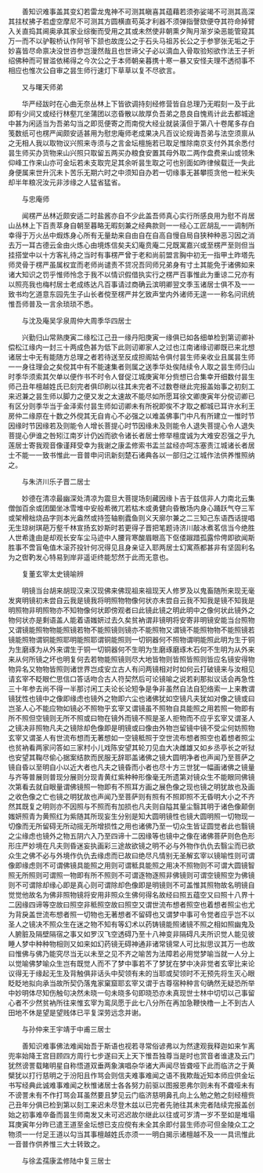 <!-- { "loadSidebar": true } -->
　　善知识难事盖其变幻若雷龙鬼神不可测其瞋喜其蕴藉若须弥娑竭不可测其高深其拄杖拂子若虚空摩尼不可测其方圆横直苟英才利器不须弹指謦欬便夺其符命掉臂入关直捣其阃奥承其家业综衡而受用之其或未然使非朝熏夕陶月渐岁染恶能管窥其万一而不以驴鞍桥认作阿爷下颔也故庞公之于石头马祖苏长公之于参寥张无垢之于妙喜皆尽命禀决没世咨参岂漫然哉且也世谛父子必以滴血入骨取验矧欲作法王子祈绍佛种而可冒滥依稀得之今次公之于本师朝亲暮携十寒一暴又安怪夫理不透彻事不相应也惟次公自审之昙生师行速灯下草草以复不尽欲言。

　　又与曙天师弟

　　华严经跋时在心曲无奈丛林上下皆欲调持刻经修营皆自总理乃无暇刻一及于此即有少间又或经行林壑兀坐蒲团以恣昏散以故厚负吾弟之恳良自愧焉计此去都城途中甚为闲适当为吾弟勾当之即觅便寄之而南傥大经业就装潢但于第八十卷尾多存白笺数纸可也楞严闻颇安适甚用为慰忠庵师老成果决凡百议论规诲吾弟与法空须禀从之无相人我以取物议兴照来寺须与之言金坛檀施若已取足惟除南京支付外其余悉付昙生师买办货物来山兴照只取留五两买办粮食安置其母外取二两作盘费来山或领朱仰峰工作来山亦可金坛若未支取完足其余听昙生取之可也别面如昨律候载迁一失此身便属来世升沉未卜苦乐无期六时之中须知自办若一切缘事无甚攀揽贪他一粒米失却半年粮况汝元非涉缘之人猛省猛省。

　　与忠庵师

　　闻楞严丛林近颇安适二时盐酱亦自不少此盖吾师真心实行所感良用为慰不肖居山丛林上下百责萃身自朝至暮略无暇刻兼之经典款则一一经心工匠胡乱一一调制所幸得于万火丛中煆炼身心所有无量劫来自由自在自高自慢自局自狭种种恶习因之消去万一耳古德云金由火炼心由境炼信矣夫幻庵贲庵二兄既寓嘉兴或至楞严至则但当挂搭堂中以十方客礼待之当时有事楞严曾于老和尚前盟言胸中初无一指甲土昨塔先师灵骨于楞严虽属权宜而老师尚谴责不贷况吾同师兄弟身有寸土其能免于诸佛如来诸大知识之罚乎惟师怜念于我不以情识假借执实行之楞严百事惟此为重谅二兄亦有以照亮我也梅村居士老成练达凡百事请过商确云滨明卿翌文季玉诸居士俱不及一一致书均乞道意东园先生子山长者傥至楞严并乞致声堂内外诸师无遑一一称名问讯统惟吾师普及一言余琐琐不悉。

　　与沈及庵吴孚泉周仲大周季华四居士

　　兴勤归山常熟庚寅二缘松江己丑一缘丹阳庚寅一缘俱已如各细单检到第讱卿补偿松江缘内一封三十两成色甚为低下此则讱卿家人之过也江南诸缘讱卿既已来北想诸居士中无有能随方总理之者若待送至反成担阁姑令俱付昙生师亲收业且属昙生师一一身往理会之矣傥其中有不能速集者则属之送季华处俟陆续令人取之昙生师归山时季华须索其欠单以便作书不时令人督促江城庚寅年分赀想已合集幸开细数付昙生师己丑年檀越姓氏已刻完者俱印刷以往其未完者不过数卷继此完报盖始事之初刻工来迟兼之昙生师以脚力之便又发之太速故不能尽如所愿耳徐文卿庚寅年分傥讱卿已有区分则季华当于金泽索付昙生师如讱卿未有所祝即俟不才取之都城已耳许水利王房仲二缘原在十数之外傥其无自肯心不必强之以难盖佛事门中凡有所建立一惟时节因缘时节因缘若及则能令人增长菩提心时节因缘未及则能令人退失菩提心令人退失菩提心伊谁之咎矧江南岁计仍凶而欲令诸长者居士修举檀度诚为大难安忍强之乎九莲居士寄我观音像谨拜受幸为我谢之康孟修索书盂兰盆经亦呵冻塞责江城诸长者居士不能一一致书惟此一音普申问讯新刻楚石诸典各以一部归之江城作法供养惟照纳之。

　　与朱济川乐子晋二居士

　　妙德在清凉最幽深处清凉为震旦大菩提场刻藏因缘卜吉于兹信非人力南北云集僧伽百余或团圞坐冰雪堆中安般希微兀若枯木或勇健向昏散场内身心踊跃气夺三军或架榾柮烧品字则本光盎然或持签轴剔蠹鱼则义天廓尔兼之二三知己东语西话提唱无生琼树琪葩万壑千林宣扬玄妙斯时若更得子晋把笔题诗济川敲冰煮茗信当今绝胜人世希逢由是却观长安车尘马迹中人腰背寒酸眉眼高下伛偻踧踖孤露伶俜即欲闻斯胜事不啻盲龟值木滚芥投针何况得见且身亲证入耶两居士幻寓燕都甚非有坚固利名为之辔靮发心特易到岸非遥讵终能恝然于此而无意也。

　　复董玄宰太史镜喻辨

　　明镜当台胡来胡现汉来汉现佛来佛现祖来祖现天人修罗及以鬼畜随所来现无毫发爽明镜初未尝自云我是镜我将明照物物像何状亦未尝自云我不知我是镜不知我是明照物非明照物亦不知物像何状即傍观者曰此镜此镜之明此明中之像何状此镜外之物何状亦是剩语盖人能着语媸妍过去久矣贫衲谓非镜明将安寄非明镜安能当台照物又谓镜能照物物能照镜若物不能照镜则镜亦不能照物又谓镜不能照物物不能照镜若镜能照物谓铜能照耶明能照耶谓铜能照则一切铜器何不照物谓明能照此明为生于铜为生磨琢为从外来谓生于铜一切铜器何不生明为生磨琢磨琢木石何不生明为从外来来从何所镜之坏也明复何去若物能照镜则尽大地皆物则皆照皆照则皆应名镜安得物物异名又物物皆照则诸世界岂成安立古人有问两镜相对时如何云打破镜来与汝相见请玄宰不眨眼伫思信口答话吻合古人符契然后可论镜喻之说若刹那拟议话会再急性三十年参去尚不得一半那讨闲工夫论长论短争是争非虽然自法自犯络索一上来教谓镜犹性也镜中之像即缘虑也镜外之物即六尘也诸佛犹如空镜凡夫犹如对像之镜或曰岂圣人心不能应物如镜必不照物乎玄宰又谓镜虽不照物自具能照之用若照一物即有所不照但空镜则无所不照或曰物在镜外而镜不照是圣人拒物而不应乎玄宰又谓圣人之镜决非照物凡夫之镜除却色像即是明镜或曰像由外物岂留镜中镜不受尘何妨照物玄宰又谓圣人有世流布想而无著想如一空镜秪照于空世流布想者照空也着想者照尘也贫衲看两家问答如三家村小儿戏陈安望其轮刀见血大决雌雄又如乡丞亭长之听狱也安望其鞠尽偷心据案结款而民服无辞耶盖诸佛之镜大圆明净者也声闻乃至菩萨之镜自昏以至明自小以近大者也凡夫之镜昏而小者也尽十方三世犹一幅画诸佛之镜量与齐等普展则普现分展则分现青黄红紫种种形像毫无所遗第对镜众生不能眼同佛镜次第看去就自眼量谓佛镜照一物即有不照耳方画之展色像之现也镜之明犹故也及画之收色像之亡也镜之明犹故也声闻乃至菩萨则有照有不照即照不无昏明大小之不齐然其既复之明则亦不因照与不照而有加损也凡夫则自隘其量尘翳其明于诸色像颠倒媸妍照青为黄照红为紫随其所现妄生分别是知大圆明镜性也镜大圆明照一切物现一切像而无所留碍无所动摇无所增损性之用也诸佛乃至一切众生皆证圆觉者此也翳镜之尘缘虑也镜外之物五阴六入乃至四谛十二因缘等也镜中之像在诸佛菩萨则色色形形庄严妙境在凡夫则昏迷妄执画彩三途故欲镜之明不必与外物作仇仇去翳尘而已欲众生之佛不必与外境作仇仇去缘虑而已故曰绝尽凡情别无圣解玄宰以镜喻性则可谓像即缘虑则不可谓佛镜具能照之用则可谓秪具能照之用决不照物则不可谓大圆镜智照无所照则可谓照一物即有所不照则不可谓逐物逐照非佛镜则可谓空镜照空为佛镜则不可谓除却缘心即是真心则可谓除却色像即是明镜则不可盖惟其照物故名明镜自觉觉他故名为佛非照物镜将安用非照众生佛何得名故经曰照五蕴空又曰照十八界十二因缘四谛等空故曰照空非秪照空故曰照空又谓世流布想者照空也着想者照尘也尤为背戾盖世流布想者照一切物也无著想者不留碍也又谓梦中事可令觉者应乎岂不以圣人之镜决不照众生在迷之物不知有等幻术以药铸镜能照诸镜不照之相如照幽鬼及人腑脏及隔壁隔宿之事又如罗汉飞空透碍乃至十八神变非隔碍凡夫所识觉人能见彼睡人梦中种种物相则又如来如幻药镜无碍神通非诸常镜常人可比拟思议其万一也故曰惟佛与佛乃能究尽当无以未至之见不齐之喻苦为法障若必用觉梦喻当就一人分上以觉喻佛梦喻众生岂有既觉人而不了梦中事若不了梦犹在梦中决非觉者玄宰比来论议得无于缘起无生及背触俱非话头中契领有未的当耶或契领时不无预先将生灭心眼眨眨地拟向承当故所契仍落鬼家窠窟耶玄宰又谓于古尊宿种种言句确然无疑恐所举中妙明体尽知伤触句决然未晓一句未晓多句即晓恐亦未真现世士林中切切以己事留心者不少然贫衲所往来惟玄宰为鸾凤愿于此七八分所在再加急鞭快橹一上不到古人田地不休是望是望贱体已平复深劳远念并谢。

　　与孙仲来王宇靖于中甫三居士

　　善知识难事佛法难闻始吾于斯语也视若寻常俗谚弗以为然逮观我释迦如来乍离兜率始降王宫目顾四方周行七步遂曰天上天下惟吾独尊当是时也赏音者谁逮及云门犹然谤詈载睹明星自称悟道双垂两象演唱杂华诸大声闻尽皆聋哑下此而临济之于黄檗犹以打行慈明之于汾阳且作骂会则信夫难事难闻之语不我欺哉近知本师应供金坛书写经典此诚难事难闻之秋惟诸居士各各努力前驱以图报恩弗尔则未有不聋哑未有不谤詈未有不作打骂会耳虽然要且梦见云门临济慈明鼻孔向上么勉之勉之刻经檀赀己丑年分俱已检到第以刻工来迟未尽登木兹以已完者先驰往其未完者陆续完报盖创始之初事难卒备而昙生师南发又未可迟迟故尔继此以往或可岁清一岁不至如是堆塌耳庚寅年分昨已遣王道至金坛想已支应傥有未全其余即付昙生师亦可但金陵众工之物须一一付足王道以勾当其事檀越姓氏亦须一一明白揭示诸檀越不及一一具讯惟此一音普作供养惟三大士转致之。

　　与徐孟孺康孟修陆中复三居士

